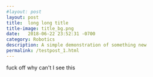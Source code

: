```yaml
---
#layout: post
layout: post
title:  long long title
title-image: title_bg.png
date:   2018-06-22 23:52:31 -0700
category: Robotics
description: A simple demonstration of something new
permalink: /testpost_1.html
---
```


fuck off why can't I see this
